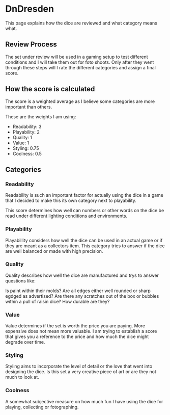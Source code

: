 # DnDresden

This page explains how the dice are reviewed and what category means what.

## Review Process

The set under review will be used in a gaming setup to test different conditions and I will take them out for foto shoots. Only after they went through these steps will I rate the different categories and assign a final score.

## How the score is calculated

The score is a weighted average as I believe some categories are more important than others.

These are the weights I am using:

- Readability: 3
- Playability: 2
- Quality: 1
- Value: 1
- Styling: 0.75
- Coolness: 0.5

## Categories

### Readability

Readability is such an important factor for actually using the dice in a game that I decided to make this its own category next to playability.

This score determines how well can numbers or other words on the dice be read under different lighting conditions and environments.

### Playability

Playabillity considers how well the dice can be used in an actual game or if they are meant as a collectors item. This category tries to answer if the dice are well balanced or made with high precision.

### Quality

Quality describes how well the dice are manufactured and trys to answer questions like:

Is paint within their molds?
Are all edges either well rounded or sharp egdged as advertised?
Are there any scratches out of the box or bubbles within a pull of raisin dice?
How durable are they?

### Value

Value determines if the set is worth the price you are paying. More expensive does not mean more valuable. I am trying to establish a score that gives you a reference to the price and how much the dice might degrade over time.

### Styling

Styling aims to incorporate the level of detail or the love that went into designing the dice. Is this set a very creative piece of art or are they not much to look at.

### Coolness

A somewhat subjective measure on how much fun I have using the dice for playing, collecting or fotographing.
